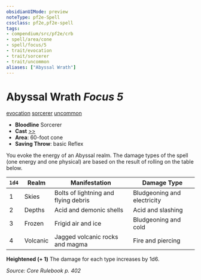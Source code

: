 ```yaml
---
obsidianUIMode: preview
noteType: pf2e-Spell
cssclass: pf2e,pf2e-spell
tags:
- compendium/src/pf2e/crb
- spell/area/cone
- spell/focus/5
- trait/evocation
- trait/sorcerer
- trait/uncommon
aliases: ["Abyssal Wrath"]
---
```

# Abyssal Wrath *Focus 5*   
[evocation](rules/traits/evocation.md "Evocation School Trait")  [sorcerer](rules/traits/sorcerer.md "Sorcerer Class Trait")  [uncommon](rules/traits/uncommon.md "Uncommon Rarity Trait")  

- **Bloodline** Sorcerer
- **Cast** [>>](rules/core-rulebook/chapter-9-playing-the-game.md#Actions "Two-Action") 
- **Area**: 60-foot cone
- **Saving Throw**:  basic Reflex

You evoke the energy of an Abyssal realm. The damage types of the spell (one energy and one physical) are based on the result of rolling on the table below.

| `1d4` | Realm | Manifestation | Damage Type |
|-------|-------|---------------|-------------|
| 1 | Skies | Bolts of lightning and flying debris | Bludgeoning and electricity |
| 2 | Depths | Acid and demonic shells | Acid and slashing |
| 3 | Frozen | Frigid air and ice | Bludgeoning and cold |
| 4 | Volcanic | Jagged volcanic rocks and magma | Fire and piercing |


**Heightened (+ 1)** The damage for each type increases by 1d6.

*Source: Core Rulebook p. 402*